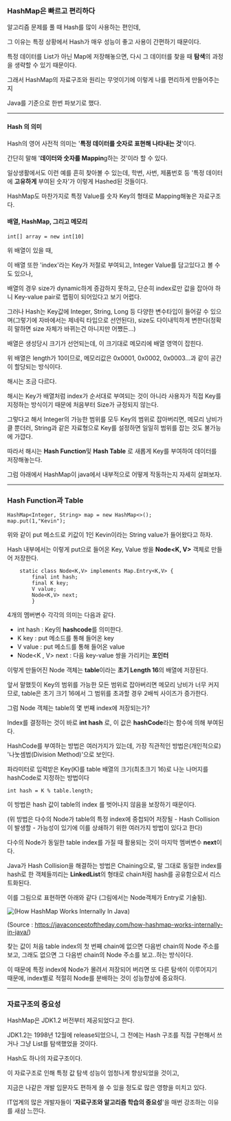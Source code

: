 ### HashMap은 빠르고 편리하다

알고리즘 문제를 풀 때 Hash를 많이 사용하는 편인데, 

그 이유는 특정 상황에서 Hash가 매우 성능이 좋고 사용이 간편하기 때문이다.

특정 데이터를 List가 아닌 Map에 저장해놓으면, 다시 그 데이터를 찾을 때 **탐색**의 과정을 생략할 수 있기 때문이다.

그래서 HashMap의 자료구조와 원리는 무엇이기에 이렇게 나를 편리하게 만들어주는지

Java를 기준으로 한번 파보기로 했다.



------

#### Hash 의 의미

Hash의 영어 사전적 의미는 '**특정 데이터를 숫자로 표현해 나타내는 것**'이다. 

간단히 말해 '**데이터와 숫자를 Mappin**g하는 것'이라 할 수 있다.

일상생활에서도 이런 예를 흔히 찾아볼 수 있는데, 학번, 사번, 제품번호 등 '특정 데이터에 **고유하게** 부여된 숫자'가 이렇게 Hashed된 것들이다.

HashMap도 마찬가지로 특정 Value를 숫자 Key의 형태로 Mapping해놓은 자료구조다.



#### 배열, HashMap, 그리고 메모리

```
int[] array = new int[10] 
```

위 배열이 있을 때, 

이 배열 또한 'index'라는 Key가 저절로 부여되고, Integer Value를 담고있다고 볼 수도 있으나,

배열의 경우 size가 dynamic하게 증감하지 못하고, 단순히 index로만 값을 잡아야 하니 Key-value pair로 맵핑이 되어있다고 보기 어렵다.

그러나 Hash는 Key값에 Integer, String, Long 등 다양한 변수타입이 들어갈 수 있으며(그렇기에 자바에서는 제네릭 타입으로 선언된다), size도 다이내믹하게 변한다(정확히 말하면 size 자체가 바뀌는건 아니지만 어쨌든...)

배열은 생성당시 크기가 선언되는데, 이 크기대로 메모리에 배열 영역이 잡힌다.

위 배열은 length가 10이므로, 메모리값은 0x0001, 0x0002, 0x0003...과 같이 공간이 할당되는 방식이다.

해시는 조금 다르다.

해시는 Key가 배열처럼 index가 순서대로 부여되는 것이 아니라 사용자가 직접 Key를 지정하는 방식이기 때문에 처음부터 Size가 규정되지 않는다.

그렇다고 해서 Integer의 가능한 범위를 모두 Key의 범위로 잡아버리면, 메모리 낭비가 클 뿐더러, String과 같은 자료형으로 Key를 설정하면 일일히 범위를 잡는 것도 불가능에 가깝다.

따라서 해시는 **Hash Function**및  **Hash Table** 로 새롭게 Key를 부여하여 데이터를 저장해놓는다.

그럼 아래에서 HashMap이 java에서 내부적으로 어떻게 작동하는지 자세히 살펴보자.



---

### Hash Function과 Table

```
HashMap<Integer, String> map = new HashMap<>();
map.put(1,"Kevin");
```

위와 같이 put 메소드로 키값이 1인 Kevin이라는 String value가 들어왔다고 하자.

Hash 내부에서는 이렇게 put으로 들어온 Key, Value 쌍을 **Node<K, V>** 객체로 만들어 저장한다.



```
    static class Node<K,V> implements Map.Entry<K,V> {
        final int hash;
        final K key;
        V value;
        Node<K,V> next;
        }
```



4개의 멤버변수 각각의 의미는 다음과 같다.



- int hash : Key의 **hashcode**를 의미한다. 
- K key : put 메소드를 통해 들어온 key
- V value : put 메소드를 통해 들어온 value
- Node<K , V> next : 다음 key-value 쌍을 가리키는 **포인터**



이렇게 만들어진 Node 객체는 **table**이라는 **초기 Length 16**의 배열에 저장된다.

앞서 말했듯이 Key의 범위를 가능한 모든 범위로 잡아버리면 메모리 낭비가 너무 커지므로, table은 초기 크기 16에서 그 범위를 초과할 경우 2배씩 사이즈가 증가한다.

그럼 Node 객체는 table의 몇 번째 index에 저장되는가?

Index를 결정하는 것이 바로 **int hash** 로, 이 값은 **hashCode**라는 함수에 의해 부여된다.

HashCode를 부여하는 방법은 여러가지가 있는데, 가장 직관적인 방법은(개인적으로) '나눗셈법(Division Method)'으로 보인다.

파라미터로 입력받은 Key(K)를 table 배열의 크기(최초크기 16)로 나눈 나머지를 hashCode로 지정하는 방법이다

```
int hash = K % table.length;
```

이 방법은 hash 값이 table의 index 를 벗어나지 않음을 보장하기 때문이다.

(위 방법은 다수의 Node가 table의 특정 index에 중첩되어 저장될 - Hash Collision이 발생할 - 가능성이 있기에 이를 상쇄하기 위한 여러가지 방법이 있다고 한다)

다수의 Node가 동일한 table index를 가질 때 활용되는 것이 마지막 멤버변수 **next**이다.

Java가 Hash Collision을 해결하는 방법은 Chaining으로, 말 그대로 동일한 index를 hash로 한 객체들끼리는 **LinkedList**의 형태로 chain처럼 hash를 공유함으로서 리스트화된다.

이를 그림으로 표현하면 아래와 같다 (그림에서는 Node객체가 Entry로 기술됨).



![(How HashMap Works Internally In Java)](https://i0.wp.com/javaconceptoftheday.com/wp-content/uploads/2016/02/HashMapInternalStructure.png?w=1200)

(Source : https://javaconceptoftheday.com/how-hashmap-works-internally-in-java/)



찾는 값이 처음 table index의 첫 번째 chain에 없으면 다음번 chain의 Node 주소를 보고, 그래도 없으면 그 다음번 chain의 Node 주소를 보고..하는 방식이다.

이 때문에 특정 index에 Node가 몰려서 저장되어 버리면 또 다른 탐색이 이루어지기 때문에, index별로 적절히 Node를 분배하는 것이 성능향상에 중요하다.



---

### 자료구조의 중요성

HashMap은 JDK1.2 버전부터 제공되었다고 한다.

JDK1.2는 1998년 12월에 release되었으니, 그 전에는 Hash 구조를 직접 구현해서 쓰거나 그냥 List를 탐색했었을 것이다.

Hash도 하나의 자료구조이다. 

이 자료구조로 인해 특정 값 탐색 성능이 엄청나게 향상되었을 것이고,

지금은 나같은 개발 입문자도 편하게 쓸 수 있을 정도로 많은 영향을 미치고 있다.

IT업계의 많은 개발자들이 '**자료구조와 알고리즘 학습의 중요성**'을 매번 강조하는 이유를 새삼 느낀다.